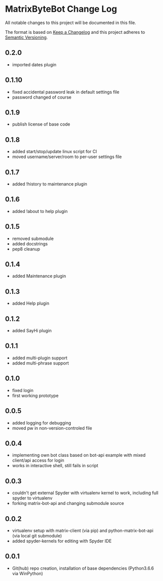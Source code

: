 # MatrixByteBot Change Log

All notable changes to this project will be documented in this file.

The format is based on [Keep a Changelog](http://keepachangelog.com/) and this project adheres to [Semantic Versioning](http://semver.org/).

## 0.2.0
- imported dates plugin

## 0.1.10
- fixed accidental password leak in default settings file
- password changed of course

## 0.1.9
- publish license of base code

## 0.1.8
- added start/stop/update linux script for CI
- moved username/server/room to per-user settings file

## 0.1.7
- added !history to maintenance plugin

## 0.1.6
- added !about to help plugin

## 0.1.5
- removed submodule
- added docstrings
- pep8 cleanup

## 0.1.4
- added Maintenance plugin

## 0.1.3
- added Help plugin

## 0.1.2
- added SayHi plugin

## 0.1.1
- added multi-plugin support
- added multi-phrase support

## 0.1.0
- fixed login
- first working prototype

## 0.0.5
- added logging for debugging
- moved pw in non-version-controled file

## 0.0.4
- implementing own bot class based on bot-api example with mixed client/api access for login
- works in interactive shell, still fails in script

## 0.0.3
- couldn't get external Spyder with virtualenv kernel to work, including full spyder to virtualenv
- forking matrix-bot-api and changing submodule source

## 0.0.2

- virtualenv setup with matrix-client (via pip) and python-matrix-bot-api (via local git submodule)
- added spyder-kernels for editing with Spyder IDE

## 0.0.1

- Git(hub) repo creation, installation of base dependencies (Python3.6.6 via WinPython)